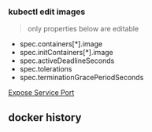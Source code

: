 ### kubectl edit images
> only properties below are editable
- spec.containers[*].image
- spec.initContainers[*].image
- spec.activeDeadlineSeconds
- spec.tolerations
- spec.terminationGracePeriodSeconds


[Expose Service Port](https://www.udemy.com/course/certified-kubernetes-application-developer/learn/lecture/14112621#overview)


## docker history <ImageName>